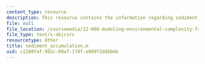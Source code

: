```yaml
---
content_type: resource
description: This resource contains the information regarding sediment_accumulation.m.
file: null
file_location: /coursemedia/12-086-modeling-environmental-complexity-fall-2014/c1208faf992c09a7170fe869f2d4b9eb_sediment_accumulation.m
file_type: text/x-objcsrc
resourcetype: Other
title: sediment_accumulation.m
uid: c1208faf-992c-09a7-170f-e869f2d4b9eb
---
```

